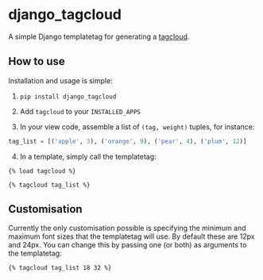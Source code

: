 # django_tagcloud

A simple Django templatetag for generating a [tagcloud](https://en.wikipedia.org/wiki/Tag_cloud).

## How to use

Installation and usage is simple:

1. `pip install django_tagcloud`

2. Add `tagcloud` to your `INSTALLED_APPS`

3. In your view code, assemble a list of `(tag, weight)` tuples, for instance:

```python
tag_list = [('apple', 3), ('orange', 9), ('pear', 4), ('plum', 12)]
```

4. In a template, simply call the templatetag:

```django
{% load tagcloud %}

{% tagcloud tag_list %}
```

## Customisation

Currently the only customisation possible is specifying the minimum and maximum
font sizes that the templatetag will use. By default these are 12px and 24px.
You can change this by passing one (or both) as arguments to the templatetag:

```django
{% tagcloud tag_list 18 32 %}
```
